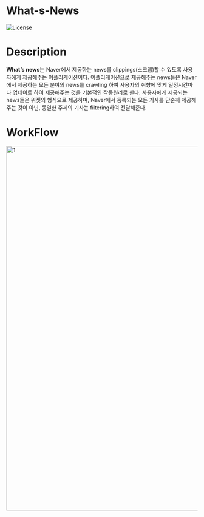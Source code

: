# What-s-News
[![License](https://img.shields.io/badge/License-Apache%202.0-blue.svg)](https://opensource.org/licenses/Apache-2.0)


Description
====
**What’s news**는 Naver에서 제공하는 news를 clippings(스크랩)할 수 있도록 사용자에게 제공해주는 어플리케이션이다. 
어플리케이션으로 제공해주는 news들은 Naver에서 제공하는 모든 분야의 news를 crawling 하여 사용자의 취향에 맞게 일정시간마다 업데이트 하여 제공해주는 것을 기본적인 작동원리로 한다.
사용자에게 제공되는 news들은 위젯의 형식으로 제공하며, Naver에서 등록되는 모든 기사를 단순히 제공해주는 것이 아닌, 동일한 주제의 기사는 filtering하여 전달해준다.


WorkFlow
====

<img width="960" alt="1" src="https://user-images.githubusercontent.com/20057558/46410470-eac82b80-c753-11e8-8701-15f53cedc02c.png">
